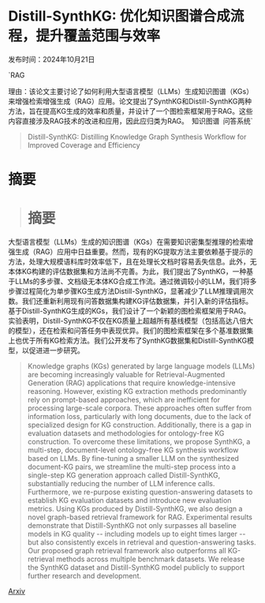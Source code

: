 # Distill-SynthKG: 优化知识图谱合成流程，提升覆盖范围与效率

发布时间：2024年10月21日

`RAG

理由：该论文主要讨论了如何利用大型语言模型（LLMs）生成知识图谱（KGs）来增强检索增强生成（RAG）应用。论文提出了SynthKG和Distill-SynthKG两种方法，旨在提高KG生成的效率和质量，并设计了一个图检索框架用于RAG。这些内容直接涉及RAG技术的改进和应用，因此应归类为RAG。` `知识图谱` `问答系统`

> Distill-SynthKG: Distilling Knowledge Graph Synthesis Workflow for Improved Coverage and Efficiency

# 摘要

> # 摘要
大型语言模型（LLMs）生成的知识图谱（KGs）在需要知识密集型推理的检索增强生成（RAG）应用中日益重要。然而，现有的KG提取方法主要依赖基于提示的方法，处理大规模语料库时效率低下，且在处理长文档时容易丢失信息。此外，无本体KG构建的评估数据集和方法尚不完善。为此，我们提出了SynthKG，一种基于LLMs的多步骤、文档级无本体KG合成工作流。通过微调较小的LLM，我们将多步骤过程简化为单步骤KG生成方法Distill-SynthKG，显著减少了LLM推理调用次数。我们还重新利用现有问答数据集构建KG评估数据集，并引入新的评估指标。基于Distill-SynthKG生成的KGs，我们设计了一个新颖的图检索框架用于RAG。实验表明，Distill-SynthKG不仅在KG质量上超越所有基线模型（包括高达八倍大的模型），还在检索和问答任务中表现优异。我们的图检索框架在多个基准数据集上也优于所有KG检索方法。我们公开发布了SynthKG数据集和Distill-SynthKG模型，以促进进一步研究。

> Knowledge graphs (KGs) generated by large language models (LLMs) are becoming increasingly valuable for Retrieval-Augmented Generation (RAG) applications that require knowledge-intensive reasoning. However, existing KG extraction methods predominantly rely on prompt-based approaches, which are inefficient for processing large-scale corpora. These approaches often suffer from information loss, particularly with long documents, due to the lack of specialized design for KG construction. Additionally, there is a gap in evaluation datasets and methodologies for ontology-free KG construction. To overcome these limitations, we propose SynthKG, a multi-step, document-level ontology-free KG synthesis workflow based on LLMs. By fine-tuning a smaller LLM on the synthesized document-KG pairs, we streamline the multi-step process into a single-step KG generation approach called Distill-SynthKG, substantially reducing the number of LLM inference calls. Furthermore, we re-purpose existing question-answering datasets to establish KG evaluation datasets and introduce new evaluation metrics. Using KGs produced by Distill-SynthKG, we also design a novel graph-based retrieval framework for RAG. Experimental results demonstrate that Distill-SynthKG not only surpasses all baseline models in KG quality -- including models up to eight times larger -- but also consistently excels in retrieval and question-answering tasks. Our proposed graph retrieval framework also outperforms all KG-retrieval methods across multiple benchmark datasets. We release the SynthKG dataset and Distill-SynthKG model publicly to support further research and development.

[Arxiv](https://arxiv.org/abs/2410.16597)